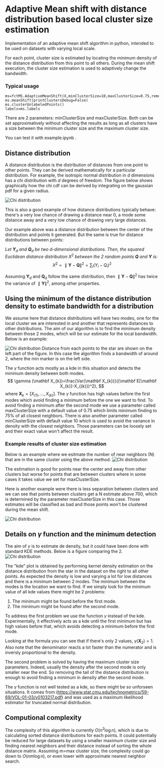 # Adaptive Mean shift with distance distribution based local cluster size estimation

Implementation of an adaptive mean shift algorithm in python, intended to be used on datasets with varying local scale.

For each point, cluster size is estimated by locating the minimum density of the distance distribution from this point to all others. During the mean shift execution, the cluster size estimation is used to adaptively change the bandwidth. 

### Typical usage
    ms=fctMS.AdaptiveMeanShift(X,minClusterSize=10,maxClusterSize=0.75,removeBadEstimates=True)
    ms.meanShift(printClustersDebug=False)
    ms.clusterUnlabeledPoints()
    labels=ms.labels

There are 2 parameters: minClusterSize and maxClusterSize. Both can be set approximatively without affecting the results as long as all clusters have a size between the minimum cluster size and the maximum cluster size.

You can test it with example.ipynb .

## Distance distribution
A distance distribution is the distribution of distances from one point to other points. They can be derived mathematically for a particular distribution. For example, the isotropic normal distribution in $d$ dimensions has a chi distribution with $d$ degrees of freedom. The figure below shows graphically how the chi cdf can be derived by integrating on the gaussian pdf for a given radius.

![Chi distribution](/figure/chi_2D_visualization.PNG)

This is also a good example of how distance distributions typically behave: there's a very low chance of drawing a distance near 0, a mode some distance away and a very low chance of drawing very large distances.

Our example above was a distance distribution between the center of the distribution and points it generated. But the same is true for distance distributions between points: 

*Let $\mathbf{Y}_d$ and $\mathbf{Q}_d$ be two d-dimensional distributions. Then, the squared Euclidean distance distribution $X^2$ between the 2 random points $\mathbf{Q}$ and $\mathbf{Y}$ is:*
$$
    X^2=\parallel\mathbf{Y}-\mathbf{Q}\parallel^2=\sum_i(Y_i-Q_i)^2
$$

Assuming $\mathbf{Y}_d$ and $\mathbf{Q}_d$ follow the same distribution, then $\parallel\mathbf{Y}-\mathbf{Q}\parallel^2$ has twice the variance of $\parallel\mathbf{Y}\parallel^2$, among other properties. 

## Using the minimum of the distance distribution density to estimate bandwidth for a distribution

We assume here that distance distributions will have two modes, one for the local cluster we are interested in and another that represents distances to other distributions. The aim of our algorithm is to find the minimum density between those 2 modes, which will be our estimate for the local bandwidth. Below is an example:

![Chi distribution](/figure/density.png)
Distance from each points to the star are shown on the left part of the figure. In this case the algorithm finds a bandwidth of around 2, where the min marker is on the left side.

The $\gamma$ function acts mostly as a kde in this situation and detects the minimum density between both modes.
$$
\gamma (\mathbf X_{k})=\frac{Var(\mathbf X_{k})}{(\mathbf E[\mathbf X_{k}]-X_{(k)})^2},
$$
where $\mathbf X_{k}=[X_{(1)},\dots,X_{(k)}]$.
The $\gamma$ function has high values before the first modes which avoid finding a minimum before the one we want to find. To avoid finding a minimum after the second mode we use a parameter called maxClusterSize with a default value of 0.75 which limits minimum finding to 75% of all closest neighbors. There is also another parameter called minClusterSize with default value 10 which is used to avoid the variance in density with the closest neighbors. Those parameters can be loosely set and their exact value won't affect the result.

### Example results of cluster size estimation
Below is an example where we esitmate the number of near neighbors (N) that are in the same cluster using the above method.
![Chi distribution](/figure/NestimateGood.png)

The estimation is good for points near the center and away from other clusters but worse for points that are between clusters where in some cases it takes value we set for maxClusterSize.

Here is another example were there is less separation between clusters and we can see that points between clusters get a N estimate above 700, which is determined by the parameter maxClusterSize in this case. Those estimates will be classified as bad and those points won't be clustered during the mean shift.

![Chi distribution](/figure/NestimateBad.png)

## Details on $\gamma$ function and the minimum detection

The aim of $\gamma$ is to estimate de density, but it could have been done with standard KDE methods. Below is a figure comparing the 2.
![Chi distribution](/figure/density_with_kde.png)

The "kde" plot is obtained by performing kernel density estimation on the distance distribution from the star in the dataset on the right to all other points. As expected the density is low and varying a lot for low distances and there is a minimum between 2 modes. The minimum between the modes is the location we want to find. If we simply look for the minimum value of all kde values there might be 2 problems:
1. The minimum might be found before the first mode.
2. The minimum might be found after the second mode. 

To address the first problem we use the function $\gamma$ instead of the kde. Experimentally, it effectively acts as a kde until the first minimum but has high values before that, which avoids detecting a minimum before the first mode. 

Looking at the formula you can see that if there's only 2 values, $\gamma(\mathbf X_{2})=1$. Also note that the denominator reacts a lot faster than the numerator and is inversly proportional to the density.

The second problem is solved by having the maximum cluster size parameters. Indeed, usually the density after the second mode is only smaller near the end. So removing the tail of the distance distribution is enough to avoid finding a minimum in density after the second mode.

The $\gamma$ function is not well tested as a kde, so there might be so unforseen situations. It comes from (https://www.stat.cmu.edu/technometrics/59-69/VOL-01-03/v0103217.pdf) and was used as a maximum likelihood estimator for truncated normal distribution.

## Computional complexity

The complexity of this algorithm is currently $O(n^2 \log n)$, which is due to calculating sorted distance distributions for each points. It could potentially be reduced for large datasets by using a smaller maximum cluster size and finding nearest neighbors and their distance instead of sorting the whole distance matrix. Assuming m=max cluster size, the complexity could go down to $O(nm \log n)$, or even lower with approximate nearest neighbor search.